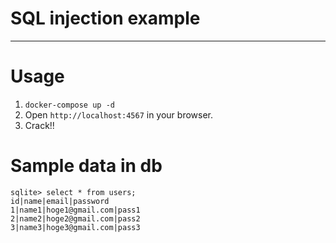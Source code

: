 # SQL injection example
-----

# Usage

1. `docker-compose up -d`
2. Open `http://localhost:4567` in your browser.
3. Crack!!


# Sample data in db

```
sqlite> select * from users;
id|name|email|password
1|name1|hoge1@gmail.com|pass1
2|name2|hoge2@gmail.com|pass2
3|name3|hoge3@gmail.com|pass3
```
